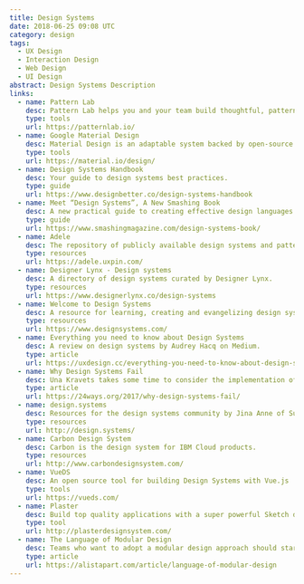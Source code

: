 ```yaml
---
title: Design Systems
date: 2018-06-25 09:08 UTC
category: design
tags:
  - UX Design
  - Interaction Design
  - Web Design
  - UI Design
abstract: Design Systems Description
links:
  - name: Pattern Lab
    desc: Pattern Lab helps you and your team build thoughtful, pattern-driven user interfaces using atomic design principles.
    type: tools
    url: https://patternlab.io/
  - name: Google Material Design
    desc: Material Design is an adaptable system backed by open-source code that helps teams build high quality digital experiences.
    type: tools
    url: https://material.io/design/
  - name: Design Systems Handbook
    desc: Your guide to design systems best practices.
    type: guide
    url: https://www.designbetter.co/design-systems-handbook
  - name: Meet “Design Systems”, A New Smashing Book
    desc: A new practical guide to creating effective design languages for digital products.
    type: guide
    url: https://www.smashingmagazine.com/design-systems-book/
  - name: Adele
    desc: The repository of publicly available design systems and pattern libraries.
    type: resources
    url: https://adele.uxpin.com/
  - name: Designer Lynx - Design systems
    desc: A directory of design systems curated by Designer Lynx.
    type: resources
    url: https://www.designerlynx.co/design-systems
  - name: Welcome to Design Systems
    desc: A resource for learning, creating and evangelizing design systems.
    type: resources
    url: https://www.designsystems.com/
  - name: Everything you need to know about Design Systems
    desc: A review on design systems by Audrey Hacq on Medium.
    type: article
    url: https://uxdesign.cc/everything-you-need-to-know-about-design-systems-54b109851969
  - name: Why Design Systems Fail
    desc: Una Kravets takes some time to consider the implementation of design systems, and how and why they might not succeed.
    type: article
    url: https://24ways.org/2017/why-design-systems-fail/
  - name: design.systems
    desc: Resources for the design systems community by Jina Anne of Sushi & Robots
    type: resources
    url: http://design.systems/
  - name: Carbon Design System
    desc: Carbon is the design system for IBM Cloud products.
    type: resources
    url: http://www.carbondesignsystem.com/
  - name: VueDS
    desc: An open source tool for building Design Systems with Vue.js
    type: tools
    url: https://vueds.com/
  - name: Plaster
    desc: Build top quality applications with a super powerful Sketch design system
    type: tool
    url: http://plasterdesignsystem.com/
  - name: The Language of Modular Design
    desc: Teams who want to adopt a modular design approach should start with a shared vocabulary, emphasizes author Alla Kholmatova.
    type: article
    url: https://alistapart.com/article/language-of-modular-design
---
```

